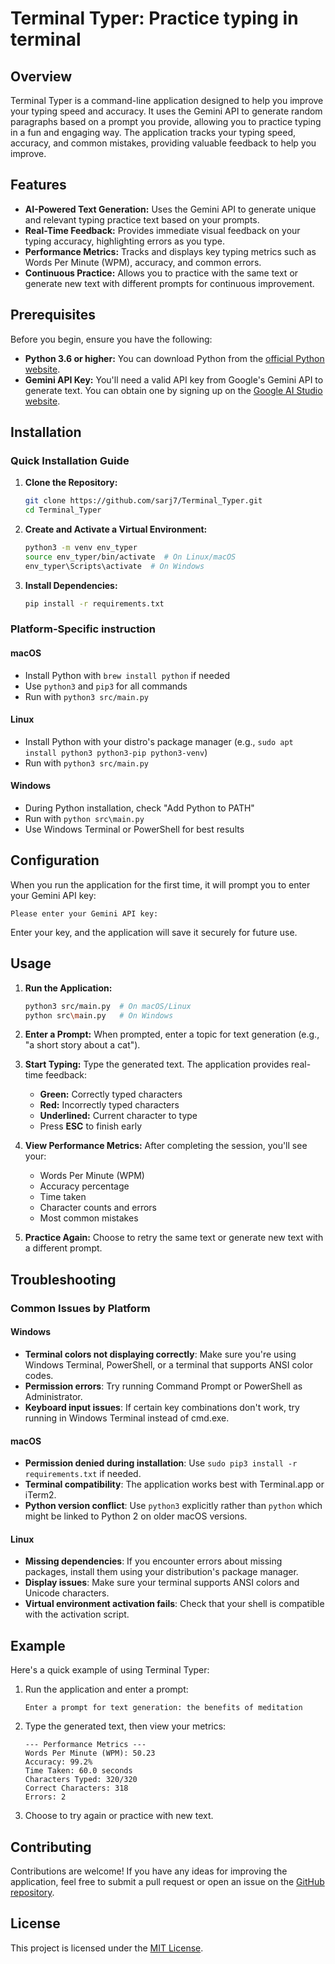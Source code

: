 # Terminal Typer: Practice typing in terminal

## Overview

Terminal Typer is a command-line application designed to help you improve your typing speed and accuracy. It uses the Gemini API to generate random paragraphs based on a prompt you provide, allowing you to practice typing in a fun and engaging way. The application tracks your typing speed, accuracy, and common mistakes, providing valuable feedback to help you improve.

## Features

-   **AI-Powered Text Generation:** Uses the Gemini API to generate unique and relevant typing practice text based on your prompts.
-   **Real-Time Feedback:** Provides immediate visual feedback on your typing accuracy, highlighting errors as you type.
-   **Performance Metrics:** Tracks and displays key typing metrics such as Words Per Minute (WPM), accuracy, and common errors.
-   **Continuous Practice:** Allows you to practice with the same text or generate new text with different prompts for continuous improvement.

## Prerequisites

Before you begin, ensure you have the following:

-   **Python 3.6 or higher:** You can download Python from the [official Python website](https://www.python.org/downloads/).
-   **Gemini API Key:** You'll need a valid API key from Google's Gemini API to generate text. You can obtain one by signing up on the [Google AI Studio website](https://makersuite.google.com/).

## Installation

### Quick Installation Guide

1.  **Clone the Repository:**
    ```bash
    git clone https://github.com/sarj7/Terminal_Typer.git
    cd Terminal_Typer
    ```

2.  **Create and Activate a Virtual Environment:**
    ```bash
    python3 -m venv env_typer
    source env_typer/bin/activate  # On Linux/macOS
    env_typer\Scripts\activate  # On Windows
    ```

3.  **Install Dependencies:**
    ```bash
    pip install -r requirements.txt
    ```

### Platform-Specific instruction

#### macOS
- Install Python with `brew install python` if needed
- Use `python3` and `pip3` for all commands
- Run with `python3 src/main.py`

#### Linux
- Install Python with your distro's package manager (e.g., `sudo apt install python3 python3-pip python3-venv`)
- Run with `python3 src/main.py`

#### Windows
- During Python installation, check "Add Python to PATH"
- Run with `python src\main.py`
- Use Windows Terminal or PowerShell for best results

## Configuration

When you run the application for the first time, it will prompt you to enter your Gemini API key:

```
Please enter your Gemini API key:
```

Enter your key, and the application will save it securely for future use.

## Usage

1.  **Run the Application:**
    ```bash
    python3 src/main.py  # On macOS/Linux
    python src\main.py   # On Windows
    ```

2.  **Enter a Prompt:**
    When prompted, enter a topic for text generation (e.g., "a short story about a cat").

3.  **Start Typing:**
    Type the generated text. The application provides real-time feedback:
    - **Green:** Correctly typed characters
    - **Red:** Incorrectly typed characters
    - **Underlined:** Current character to type
    - Press **ESC** to finish early

4.  **View Performance Metrics:**
    After completing the session, you'll see your:
    - Words Per Minute (WPM)
    - Accuracy percentage
    - Time taken
    - Character counts and errors
    - Most common mistakes

5.  **Practice Again:**
    Choose to retry the same text or generate new text with a different prompt.

## Troubleshooting

### Common Issues by Platform

#### Windows
- **Terminal colors not displaying correctly**: Make sure you're using Windows Terminal, PowerShell, or a terminal that supports ANSI color codes.
- **Permission errors**: Try running Command Prompt or PowerShell as Administrator.
- **Keyboard input issues**: If certain key combinations don't work, try running in Windows Terminal instead of cmd.exe.

#### macOS
- **Permission denied during installation**: Use `sudo pip3 install -r requirements.txt` if needed.
- **Terminal compatibility**: The application works best with Terminal.app or iTerm2.
- **Python version conflict**: Use `python3` explicitly rather than `python` which might be linked to Python 2 on older macOS versions.

#### Linux
- **Missing dependencies**: If you encounter errors about missing packages, install them using your distribution's package manager.
- **Display issues**: Make sure your terminal supports ANSI colors and Unicode characters.
- **Virtual environment activation fails**: Check that your shell is compatible with the activation script.

## Example

Here's a quick example of using Terminal Typer:

1. Run the application and enter a prompt:
   ```
   Enter a prompt for text generation: the benefits of meditation
   ```

2. Type the generated text, then view your metrics:
   ```
   --- Performance Metrics ---
   Words Per Minute (WPM): 50.23
   Accuracy: 99.2%
   Time Taken: 60.0 seconds
   Characters Typed: 320/320
   Correct Characters: 318
   Errors: 2
   ```

3. Choose to try again or practice with new text.

## Contributing

Contributions are welcome! If you have any ideas for improving the application, feel free to submit a pull request or open an issue on the [GitHub repository](https://github.com/sarj7/Terminal_Typer.git).

## License

This project is licensed under the [MIT License](LICENSE).